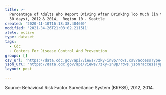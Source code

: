 ```yaml
---
title: >-
  Percentage of Adults Who Report Driving After Drinking Too Much (in the past
  30 days), 2012 & 2014,  Region 10 - Seattle
created: '2020-11-10T16:18:38.484609'
modified: '2021-04-26T21:03:02.211511'
state: active
type: dataset
tags:
  - Cdc
  - Centers For Disease Control And Prevention
groups: []
csv_url: 'https://data.cdc.gov/api/views/7zky-in8p/rows.csv?accessType=DOWNLOAD'
json_url: 'https://data.cdc.gov/api/views/7zky-in8p/rows.json?accessType=DOWNLOAD'
layout: post

---
```

Source: Behavioral Risk Factor Surveillance System (BRFSS), 2012, 2014.
